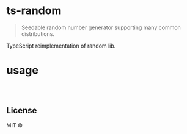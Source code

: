 # ts-random

> Seedable random number generator supporting many common distributions.

TypeScript reimplementation of random lib.

# usage

```



```


## License

MIT ©
